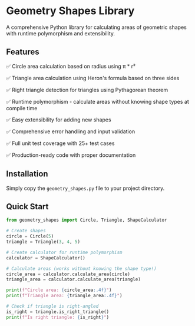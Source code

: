# Geometry Shapes Library
A comprehensive Python library for calculating areas of geometric shapes with runtime polymorphism and extensibility.

## Features
✅ Circle area calculation based on radius using π * r²

✅ Triangle area calculation using Heron's formula based on three sides

✅ Right triangle detection for triangles using Pythagorean theorem

✅ Runtime polymorphism - calculate areas without knowing shape types at compile time

✅ Easy extensibility for adding new shapes

✅ Comprehensive error handling and input validation

✅ Full unit test coverage with 25+ test cases

✅ Production-ready code with proper documentation

## Installation
Simply copy the `geometry_shapes.py` file to your project directory.

## Quick Start

```python
from geometry_shapes import Circle, Triangle, ShapeCalculator

# Create shapes
circle = Circle(5)
triangle = Triangle(3, 4, 5)

# Create calculator for runtime polymorphism
calculator = ShapeCalculator()

# Calculate areas (works without knowing the shape type!)
circle_area = calculator.calculate_area(circle)
triangle_area = calculator.calculate_area(triangle)

print(f"Circle area: {circle_area:.4f}")
print(f"Triangle area: {triangle_area:.4f}")

# Check if triangle is right-angled
is_right = triangle.is_right_triangle()
print(f"Is right triangle: {is_right}")
```
